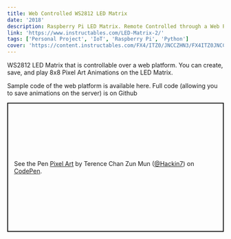 ```yaml
---
title: Web Controlled WS2812 LED Matrix
date: '2018'
description: Raspberry Pi LED Matrix. Remote Controlled through a Web Portal to Play Animations.
link: 'https://www.instructables.com/LED-Matrix-2/'
tags: ['Personal Project', 'IoT', 'Raspberry Pi', 'Python']
cover: 'https://content.instructables.com/FX4/ITZ0/JNCCZHN3/FX4ITZ0JNCCZHN3.jpg?auto=webp&frame=1&width=320&md=721e65b4f940f9669d7aff51df50614a'
---
```



WS2812 LED Matrix that is controllable over a web platform.
You can create, save, and play 8x8 Pixel Art Animations on the LED Matrix.

Sample code of the web platform is available here. Full code (allowing
you to save animations on the server) is on Github

<p class="codepen" data-height="300" data-default-tab="html,result" data-slug-hash="xMbrzp" data-user="Hackin7" style="height: 300px; box-sizing: border-box; display: flex; align-items: center; justify-content: center; border: 2px solid; margin: 1em 0; padding: 1em;">
  <span>See the Pen <a href="https://codepen.io/Hackin7/pen/xMbrzp">
  Pixel Art</a> by Terence Chan Zun Mun (<a href="https://codepen.io/Hackin7">@Hackin7</a>)
  on <a href="https://codepen.io">CodePen</a>.</span>
</p>
<script async src="https://cpwebassets.codepen.io/assets/embed/ei.js"></script>
